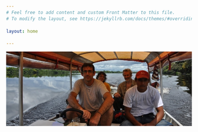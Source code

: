 ```yaml
---
# Feel free to add content and custom Front Matter to this file.
# To modify the layout, see https://jekyllrb.com/docs/themes/#overriding-theme-defaults

layout: home

---
```

<img src="assets/cv/jauaperi.jpg" alt="Jauaperi">
